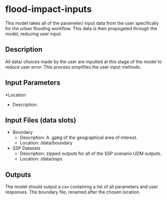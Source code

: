 # flood-impact-inputs
This model takes all of the parameter/ input data from the user specifically for the urban flooding workflow. 
This data is then propogated through the model, reducing user input. 

## Description
All data/ choices made by the user are inputted at this stage of the model to reduce user error. 
This process simplifies the user input methods.

## Input Parameters
*Location
  * Description: 


## Input Files (data slots)
* Boundary
  * Description: A .gpkg of the geographical area of interest. 
  * Location: /data/boundary
* SSP Datasets
  * Description: zipped outputs for all of the SSP scenario UDM outputs.
  * Location: /data/ssps

## Outputs
The model should output a csv containing a list of all parameters and user responses.
The boundary file, renamed after the chosen location.
